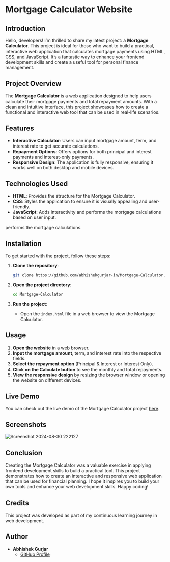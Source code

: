 
# Mortgage Calculator Website
## Introduction

Hello, developers! I’m thrilled to share my latest project: a **Mortgage Calculator**. This project is ideal for those who want to build a practical, interactive web application that calculates mortgage payments using HTML, CSS, and JavaScript. It’s a fantastic way to enhance your frontend development skills and create a useful tool for personal finance management.

## Project Overview

The **Mortgage Calculator** is a web application designed to help users calculate their mortgage payments and total repayment amounts. With a clean and intuitive interface, this project showcases how to create a functional and interactive web tool that can be used in real-life scenarios.

## Features

- **Interactive Calculator**: Users can input mortgage amount, term, and interest rate to get accurate calculations.
- **Repayment Options**: Offers options for both principal and interest payments and interest-only payments.
- **Responsive Design**: The application is fully responsive, ensuring it works well on both desktop and mobile devices.

## Technologies Used

- **HTML**: Provides the structure for the Mortgage Calculator.
- **CSS**: Styles the application to ensure it is visually appealing and user-friendly.
- **JavaScript**: Adds interactivity and performs the mortgage calculations based on user input.

 performs the mortgage calculations.

## Installation

To get started with the project, follow these steps:

1. **Clone the repository**:
    ```bash
    git clone https://github.com/abhishekgurjar-in/Mortgage-Calculator.git
    ```

2. **Open the project directory**:
    ```bash
    cd Mortgage-Calculator
    ```

3. **Run the project**:
    - Open the `index.html` file in a web browser to view the Mortgage Calculator.

## Usage

1. **Open the website** in a web browser.
2. **Input the mortgage amount**, term, and interest rate into the respective fields.
3. **Select the repayment option** (Principal & Interest or Interest Only).
4. **Click on the Calculate button** to see the monthly and total repayments.
5. **View the responsive design** by resizing the browser window or opening the website on different devices.

## Live Demo

You can check out the live demo of the Mortgage Calculator project [here](https://abhishekgurjar-in.github.io/Mortgage-Calculator/).
## Screenshots

![Screenshot 2024-08-30 222127](https://github.com/user-attachments/assets/ef11721e-213a-43dd-8f56-3d41cb2c6f97)

## Conclusion

Creating the Mortgage Calculator was a valuable exercise in applying frontend development skills to build a practical tool. This project demonstrates how to create an interactive and responsive web application that can be used for financial planning. I hope it inspires you to build your own tools and enhance your web development skills. Happy coding!

## Credits

This project was developed as part of my continuous learning journey in web development.

## Author

- **Abhishek Gurjar**
  - [GitHub Profile](https://github.com/abhishekgurjar-in)
